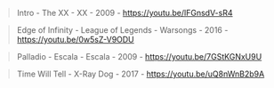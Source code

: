 > Intro - The XX - XX - 2009 - https://youtu.be/lFGnsdV-sR4

> Edge of Infinity - League of Legends - Warsongs - 2016 - https://youtu.be/0w5sZ-V9ODU

> Palladio - Escala - Escala - 2009 - https://youtu.be/7GStKGNxU9U

> Time Will Tell - X-Ray Dog - 2017 - https://youtu.be/uQ8nWnB2b9A